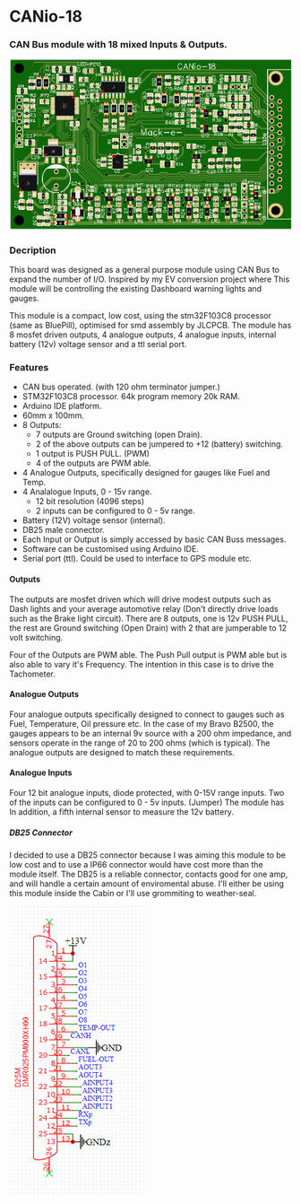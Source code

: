 # CANio-18

### CAN Bus module with 18 mixed Inputs & Outputs.


![CANio-18](https://github.com/mackelec/SolarUte/blob/master/CAN%20Boards/CANio-18/CANio-18.PNG)



### Decription

This board was designed as a general purpose module using CAN Bus to expand the number of I/O.  Inspired by my EV conversion project where This module will be controlling the existing Dashboard warning lights and gauges.  

This module is a compact, low cost, using the stm32F103C8 processor (same as BluePill), optimised for smd assembly by JLCPCB.
The module has 8 mosfet driven outputs, 4 analogue outputs, 4 analogue inputs, internal battery (12v) voltage sensor and a ttl serial port.

### Features

* CAN bus operated.  (with 120 ohm terminator jumper.)
* STM32F103C8 processor.  64k program memory 20k RAM.
* Arduino IDE platform.
* 60mm x 100mm.
* 8 Outputs:
  * 7 outputs are Ground switching (open Drain).
  * 2 of the above outputs can be jumpered to +12 (battery) switching.
  * 1 output is PUSH PULL. (PWM)
  * 4 of the outputs are PWM able.
* 4 Analogue Outputs, specifically designed for gauges like Fuel and Temp.
* 4 Analalogue Inputs, 0 - 15v range.
  * 12 bit resolution (4096 steps)
  * 2 inputs can be configured to 0 - 5v range.
* Battery (12V) voltage sensor (internal).
* DB25 male connector.
* Each Input or Output is simply accessed by basic CAN Buss messages. 
* Software can be customised using Arduino IDE.
* Serial port (ttl).  Could be used to interface to GPS module etc.

#### Outputs

The outputs are mosfet driven which will drive modest outputs such as Dash lights and your average automotive relay (Don't directly drive loads such as the Brake light circuit).  There are 8 outputs, one is 12v PUSH PULL, the rest are Ground switching (Open Drain) with 2 that are jumperable to 12 volt switching.  

Four of the Outputs are PWM able.  The Push Pull output is PWM able but is also able to vary it's Frequency.  The intention in this case is to drive the Tachometer.

#### Analogue Outputs

Four analogue outputs specifically designed to connect to gauges such as Fuel, Temperature, Oil pressure etc.  In the case of my Bravo B2500, the gauges appears to be an internal 9v source with a 200 ohm impedance, and sensors operate in the range of 20 to 200 ohms (which is typical).  The analogue outputs are designed to match these requirements.

#### Analogue Inputs

Four 12 bit analogue inputs, diode protected, with 0-15V range inputs.  Two of the inputs can be configured to 0 - 5v inputs. (Jumper)
The module has In addition, a fifth internal sensor to measure the 12v battery.


##### DB25 Connector

I decided to use a DB25 connector because I was aiming this module to be low cost and to use a IP66 connector would have cost more than the module itself.  The DB25 is a reliable connector, contacts good for one amp, and will handle a certain amount of enviromental abuse.  I'll either be using this module inside the Cabin or I'll use grommiting to weather-seal.  

![Pinout](https://github.com/mackelec/SolarUte/blob/master/CAN%20Boards/CANio-18/CANio-18%20DB25%20pinout.PNG)
